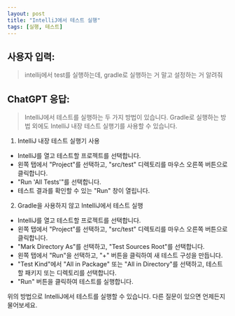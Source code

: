 ```yaml
---
layout: post
title: "IntelliJ에서 테스트 실행"
tags: [실행, 테스트]
---
```


## 사용자 입력:
> intellij에서 test를 실행하는데, gradle로 실행하는 거 말고 설정하는 거 알려줘

## ChatGPT 응답:
> IntelliJ에서 테스트를 실행하는 두 가지 방법이 있습니다. Gradle로 실행하는 방법 외에도 IntelliJ 내장 테스트 실행기를 사용할 수 있습니다.

1. IntelliJ 내장 테스트 실행기 사용

- IntelliJ를 열고 테스트할 프로젝트를 선택합니다.
- 왼쪽 탭에서 "Project"를 선택하고, "src/test" 디렉토리를 마우스 오른쪽 버튼으로 클릭합니다.
- "Run 'All Tests'"를 선택합니다.
- 테스트 결과를 확인할 수 있는 "Run" 창이 열립니다.

2. Gradle을 사용하지 않고 IntelliJ에서 테스트 실행

- IntelliJ를 열고 테스트할 프로젝트를 선택합니다.
- 왼쪽 탭에서 "Project"를 선택하고, "src/test" 디렉토리를 마우스 오른쪽 버튼으로 클릭합니다.
- "Mark Directory As"를 선택하고, "Test Sources Root"를 선택합니다.
- 왼쪽 탭에서 "Run"을 선택하고, "+" 버튼을 클릭하여 새 테스트 구성을 만듭니다.
- "Test Kind"에서 "All in Package" 또는 "All in Directory"를 선택하고, 테스트할 패키지 또는 디렉토리를 선택합니다.
- "Run" 버튼을 클릭하여 테스트를 실행합니다.

위의 방법으로 IntelliJ에서 테스트를 실행할 수 있습니다. 다른 질문이 있으면 언제든지 물어보세요.

